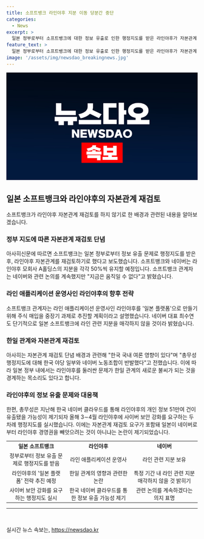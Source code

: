 ```yaml
---
title: 소프트뱅크 라인야후 지분 이동 당분간 중단
categories:
  - News
excerpt: >
  일본 정부로부터 소프트뱅크에 대한 정보 유출로 인한 행정지도를 받은 라인야후가 자본관계 재검토를 단기적으로는 단념하기로 한 보도가 나왔습니다. 이에 소프트뱅크는 네이버와의 협의를 지속하면서 향후 일본 플랫폼으로 라인야후를 만들겠다는 방침을 유지하는 것으로 전해졌습니다. 이러한 결정 배경에는 한일 관계와 개인 정보 유출 문제가 엮여 있다는 관측이 나왔습니다. 일본 정부의 라인야후 관련 행정지도 내용에는 자본관계 재검토 요구가 포함돼 논란이 일었습니다. #일본 #소프트뱅크 #라인야후 #네이버
feature_text: >
  일본 정부로부터 소프트뱅크에 대한 정보 유출로 인한 행정지도를 받은 라인야후가 자본관계 재검토를 단기적으로는 단념하기로 한 보도가 나왔습니다. 이에 소프트뱅크는 네이버와의 협의를 지속하면서 향후 일본 플랫폼으로 라인야후를 만들겠다는 방침을 유지하는 것으로 전해졌습니다. 이러한 결정 배경에는 한일 관계와 개인 정보 유출 문제가 엮여 있다는 관측이 나왔습니다. 일본 정부의 라인야후 관련 행정지도 내용에는 자본관계 재검토 요구가 포함돼 논란이 일었습니다. #일본 #소프트뱅크 #라인야후 #네이버
image: '/assets/img/newsdao_breakingnews.jpg'
---
```


<p><img src="/assets/img/newsdao_breakingnews.jpg" alt="ontimetimes 속보" /></p>

<h2 data-ke-size="size26">일본 소프트뱅크와 라인야후의 자본관계 재검토</h2>

<p data-ke-size="size16">소프트뱅크가 라인야후 자본관계 재검토를 하지 않기로 한 배경과 관련된 내용을 알아보겠습니다.</p>

<h3>정부 지도에 따른 자본관계 재검토 단념</h3>

<p data-ke-size="size16">아사히신문에 따르면 소프트뱅크는 일본 정부로부터 정보 유출 문제로 행정지도를 받은 후, 라인야후 자본관계를 재검토하기로 했다고 보도했습니다. 소프트뱅크와 네이버는 라인야후 모회사 A홀딩스의 지분을 각각 50%씩 유지할 예정입니다. 소프트뱅크 관계자는 네이버와 관련 논의를 계속했지만 "지금은 움직일 수 없다"고 밝혔습니다.</p>

<h3>라인 애플리케이션 운영사인 라인야후의 향후 전략</h3>

<p data-ke-size="size16">소프트뱅크 관계자는 라인 애플리케이션 운영사인 라인야후를 '일본 플랫폼'으로 만들기 위해 주식 매입을 중장기 과제로 추진할 계획이라고 설명했습니다. 네이버 대표 최수연도 단기적으로 일본 소프트뱅크에 라인 관련 지분을 매각하지 않을 것이라 밝혔습니다.</p>

<h3>한일 관계와 자본관계 재검토</h3>

<p data-ke-size="size16">아사히는 자본관계 재검토 단념 배경과 관련해 "한국 국내 여론 영향이 있다"며 "총무성 행정지도에 대해 한국 야당 일부와 네이버 노동조합이 반발했다"고 전했습니다. 이에 따라 일본 정부 내에서는 라인야후를 둘러싼 문제가 한일 관계의 새로운 불씨가 되는 것을 경계하는 목소리도 있다고 합니다.</p>

<h3>라인야후의 정보 유출 문제와 대응책</h3>

<p data-ke-size="size16">한편, 총무성은 지난해 한국 네이버 클라우드를 통해 라인야후의 개인 정보 51만여 건이 유출됐을 가능성이 제기되자 올해 3∼4월 라인야후에 사이버 보안 강화를 요구하는 두 차례 행정지도를 실시했습니다. 이에는 자본관계 재검토 요구가 포함돼 일본이 네이버로부터 라인야후 경영권을 빼앗으려는 것이 아니냐는 논란이 제기되었습니다.</p>

<table>
    <tr>
        <td style="text-align: center; height: 17px;"><b>일본 소프트뱅크</b></td>
        <td style="text-align: center; height: 17px;"><b>라인야후</b></td>
        <td style="text-align: center; height: 17px;"><b>네이버</b></td>
    </tr>
    <tr>
        <td style="text-align: center;">정부로부터 정보 유출 문제로 행정지도를 받음</td>
        <td style="text-align: center;">라인 애플리케이션 운영사</td>
        <td style="text-align: center;">라인 관련 지분 보유</td>
    </tr>
    <tr>
        <td style="text-align: center;">라인야후의 '일본 플랫폼' 전략 추진 예정</td>
        <td style="text-align: center;">한일 관계의 영향과 관련한 논란</td>
        <td style="text-align: center;">특정 기간 내 라인 관련 지분 매각하지 않을 것 밝히기</td>
    </tr>
    <tr>
        <td style="text-align: center;">사이버 보안 강화를 요구하는 행정지도 실시</td>
        <td style="text-align: center;">한국 네이버 클라우드를 통한 정보 유출 가능성 제기</td>
        <td style="text-align: center;">관련 논의를 계속하겠다는 의지 표명</td>
    </tr>
</table>

<hr>

<p data-ke-size="size16">&nbsp;</p>
실시간 뉴스 속보는, <a href="https://newsdao.kr" rel="dofollow">https://newsdao.kr</a>


